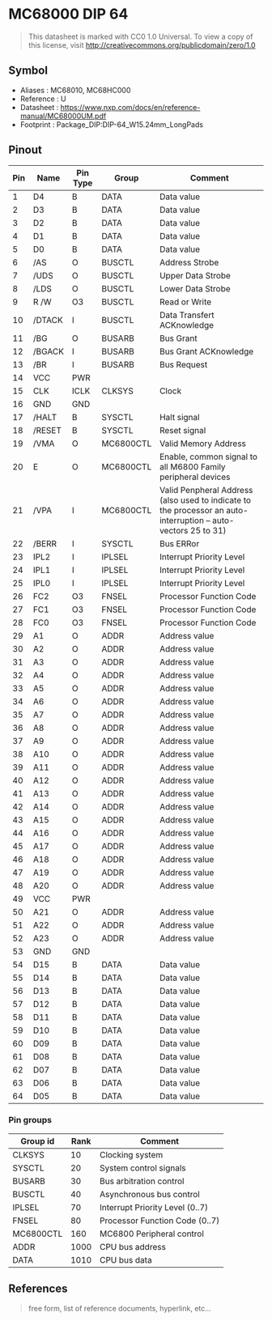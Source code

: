 # MC68000 DIP 64

> This datasheet is marked with CC0 1.0
> Universal. To view a copy of this license, visit
> http://creativecommons.org/publicdomain/zero/1.0

## Symbol

* Aliases : MC68010, MC68HC000
* Reference : U
* Datasheet : https://www.nxp.com/docs/en/reference-manual/MC68000UM.pdf
* Footprint : Package_DIP:DIP-64_W15.24mm_LongPads

## Pinout

|Pin|Name|Pin Type|Group|Comment|
|---|---|---|---|---|
|1|D4|B|DATA|Data value|
|2|D3|B|DATA|Data value|
|3|D2|B|DATA|Data value|
|4|D1|B|DATA|Data value|
|5|D0|B|DATA|Data value|
|6|/AS|O|BUSCTL|Address Strobe|
|7|/UDS|O|BUSCTL|Upper Data Strobe|
|8|/LDS|O|BUSCTL|Lower Data Strobe|
|9|R /W|O3|BUSCTL|Read or Write |
|10|/DTACK|I|BUSCTL|Data Transfert ACKnowledge|
|11|/BG|O|BUSARB|Bus Grant|
|12|/BGACK|I|BUSARB|Bus Grant ACKnowledge|
|13|/BR|I|BUSARB|Bus Request|
|14|VCC|PWR|||
|15|CLK|ICLK|CLKSYS|Clock|
|16|GND|GND|||
|17|/HALT|B|SYSCTL|Halt signal|
|18|/RESET|B|SYSCTL|Reset signal|
|19|/VMA|O|MC6800CTL|Valid Memory Address|
|20|E|O|MC6800CTL|Enable, common signal to all M6800 Family peripheral devices|
|21|/VPA|I|MC6800CTL|Valid Penpheral Address (also used to indicate to the processor an auto-interruption – auto-vectors 25 to 31)|
|22|/BERR|I|SYSCTL|Bus ERRor|
|23|IPL2|I|IPLSEL|Interrupt Priority Level |
|24|IPL1|I|IPLSEL|Interrupt Priority Level |
|25|IPL0|I|IPLSEL|Interrupt Priority Level |
|26|FC2|O3|FNSEL|Processor Function Code|
|27|FC1|O3|FNSEL|Processor Function Code|
|28|FC0|O3|FNSEL|Processor Function Code|
|29|A1|O|ADDR|Address value|
|30|A2|O|ADDR|Address value|
|31|A3|O|ADDR|Address value|
|32|A4|O|ADDR|Address value|
|33|A5|O|ADDR|Address value|
|34|A6|O|ADDR|Address value|
|35|A7|O|ADDR|Address value|
|36|A8|O|ADDR|Address value|
|37|A9|O|ADDR|Address value|
|38|A10|O|ADDR|Address value|
|39|A11|O|ADDR|Address value|
|40|A12|O|ADDR|Address value|
|41|A13|O|ADDR|Address value|
|42|A14|O|ADDR|Address value|
|43|A15|O|ADDR|Address value|
|44|A16|O|ADDR|Address value|
|45|A17|O|ADDR|Address value|
|46|A18|O|ADDR|Address value|
|47|A19|O|ADDR|Address value|
|48|A20|O|ADDR|Address value|
|49|VCC|PWR|||
|50|A21|O|ADDR|Address value|
|51|A22|O|ADDR|Address value|
|52|A23|O|ADDR|Address value|
|53|GND|GND|||
|54|D15|B|DATA|Data value|
|55|D14|B|DATA|Data value|
|56|D13|B|DATA|Data value|
|57|D12|B|DATA|Data value|
|58|D11|B|DATA|Data value|
|59|D10|B|DATA|Data value|
|60|D09|B|DATA|Data value|
|61|D08|B|DATA|Data value|
|62|D07|B|DATA|Data value|
|63|D06|B|DATA|Data value|
|64|D05|B|DATA|Data value|

### Pin groups

|Group id|Rank|Comment|
|---|---|---|
|CLKSYS|10|Clocking system|
|SYSCTL|20|System control signals|
|BUSARB|30|Bus arbitration control|
|BUSCTL|40|Asynchronous bus control|
|IPLSEL|70|Interrupt Priority Level (0..7)|
|FNSEL|80|Processor Function Code (0..7)|
|MC6800CTL|160|MC6800 Peripheral control|
|ADDR|1000|CPU bus address|
|DATA|1010|CPU bus data|

## References

> free form, list of reference documents, hyperlink, etc...
